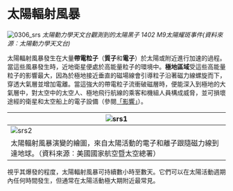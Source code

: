 # 太陽輻射風暴

![0306_srs](./static/0306_srs.jpg)
*太陽動力學天文台觀測到的太陽黑子 1402 M9太陽耀斑事件(資料來源︰太陽動力學天文台)*

太陽輻射風暴發生在大量**帶電粒子**（**質子**和**電子**）於太陽或附近進行加速的過程。當這些風暴發生時，近地衛星便處於高能量粒子的環境中。**極地區域**受這些高能量粒子的影響最大，因為於極地接近垂直的磁場線會引導粒子沿著磁力線螺旋而下，穿透大氣層並增加電離。當這強大的帶電粒子流衝破磁層時，便能深入到極地的大氣層中，對太空中的太空人、極地飛行航線的乘客和機組人員構成威脅，並可損壞途經的衛星和太空船上的電子設備（參閱[「影響」](#/zh_hk/impacts)）。

|![srs1](./static/0314_srs1.png)|
|--|
|![srs2](./static/0314_srs2.png)|
|太陽輻射風暴演變的繪圖，來自太陽活動的電子和離子跟隨磁力線到達地球。（資料來源︰美國國家航空暨太空總署）|

視乎其爆發的程度，太陽輻射風暴可持續數小時至數天。它們可以在太陽活動週期內任何時間發生，但通常在太陽活動極大期附近最常見。